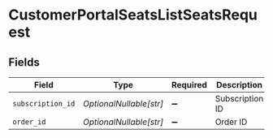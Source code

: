 # CustomerPortalSeatsListSeatsRequest


## Fields

| Field                   | Type                    | Required                | Description             |
| ----------------------- | ----------------------- | ----------------------- | ----------------------- |
| `subscription_id`       | *OptionalNullable[str]* | :heavy_minus_sign:      | Subscription ID         |
| `order_id`              | *OptionalNullable[str]* | :heavy_minus_sign:      | Order ID                |